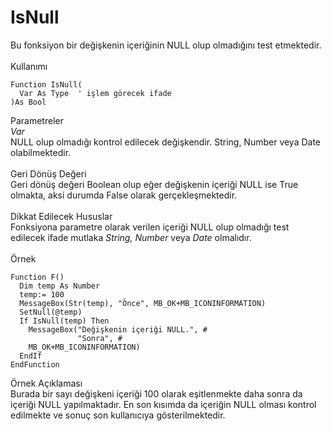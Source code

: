 # IsNull

Bu fonksiyon bir değişkenin içeriğinin NULL olup olmadığını test etmektedir.\
\
Kullanımı

```
Function IsNull(
  Var As Type  ' işlem görecek ifade
)As Bool
```

Parametreler\
_Var_\
NULL olup olmadığı kontrol edilecek değişkendir. String, Number veya Date olabilmektedir.\
\
Geri Dönüş Değeri\
Geri dönüş değeri Boolean olup eğer değişkenin içeriği NULL ise True olmakta, aksi durumda False olarak gerçekleşmektedir.\
\
Dikkat Edilecek Hususlar\
Fonksiyona parametre olarak verilen içeriği NULL olup olmadığı test edilecek ifade mutlaka _String, Number_ veya _Date_ olmalıdır.\
\
Örnek

```
Function F()
  Dim temp As Number
  temp:= 100
  MessageBox(Str(temp), "Önce", MB_OK+MB_ICONINFORMATION)
  SetNull(@temp)
  If IsNull(temp) Then
    MessageBox("Değişkenin içeriği NULL.", #
               "Sonra", #
    MB_OK+MB_ICONINFORMATION)
  EndIf
EndFunction
```

Örnek Açıklaması\
Burada bir sayı değişkeni içeriği 100 olarak eşitlenmekte daha sonra da içeriği NULL yapılmaktadır. En son kısımda da içeriğin NULL olması kontrol edilmekte ve sonuç son kullanıcıya gösterilmektedir.
